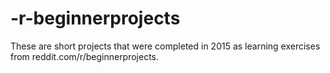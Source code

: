 # -r-beginnerprojects

These are short projects that were completed in 2015 as learning exercises from reddit.com/r/beginnerprojects.
